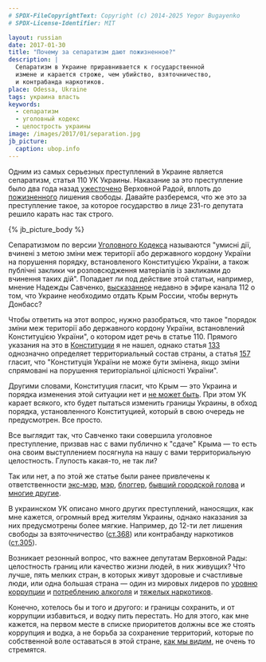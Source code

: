 ```yaml
---
# SPDX-FileCopyrightText: Copyright (c) 2014-2025 Yegor Bugayenko
# SPDX-License-Identifier: MIT

layout: russian
date: 2017-01-30
title: "Почему за сепаратизм дают пожизненное?"
description: |
  Сепаратизм в Украине приравнивается к государственной
  измене и карается строже, чем убийство, взяточничество,
  и контрабанда наркотиков.
place: Odessa, Ukraine
tags: украина власть
keywords:
  - сепаратизм
  - уголовный кодекс
  - целострость украины
image: /images/2017/01/separation.jpg
jb_picture:
  caption: ubop.info
---
```


Одним из самых серьезных преступлений в Украине является
сепаратизм, статья 110 УК Украины. Наказание за это преступление было
два года назад [ужесточено](http://news.liga.net/news/politics/1293501-rada_uzhestochila_nakazanie_za_separatizm_i_gosizmenu.htm)
Верховной Радой, вплоть до
[пожизненного](http://w1.c1.rada.gov.ua/pls/zweb2/webproc4_1?pf3511=50384)
лишения свободы. Давайте
разберемся, что же это за преступление такое, за которое государство
в лице 231-го депутата решило карать нас так строго.

<!--more-->

{% jb_picture_body %}

Сепаратизмом по версии [Уголовного Кодекса](http://zakon3.rada.gov.ua/laws/show/2341-14/page4)
называются "умисні дії, вчинені з метою зміни меж території або державного
кордону України на порушення порядку, встановленого Конституцією України,
а також публічні заклики чи розповсюдження матеріалів із закликами до вчинення таких дій".
Попадает ли под действие этой статьи, например, мнение Надежды Савченко,
[высказанное](http://www.pravda.com.ua/rus/news/2017/01/18/7132727/)
недавно в эфире канала 112 о том, что Украине необходимо
отдать Крым России, чтобы вернуть Донбасс?

Чтобы ответить на этот вопрос, нужно разобраться, что такое
"порядок зміни меж території або державного
кордону України, встановлений Конституцією України", о котором идет речь
в статье 110. Прямого указания на это в
[Конституции](http://www.president.gov.ua/documents/constitution) я не нашел, однако
статья [133](http://www.president.gov.ua/ua/documents/constitution/konstituciya-ukrayini-rozdil-ix)
однозначно определяет территориальный состав страны,
а статья [157](http://www.president.gov.ua/ua/documents/constitution/konstituciya-ukrayini-rozdil-xiii)
гласит, что
"Конституція України не може бути змінена, якщо зміни спрямовані
на порушення територіальної цілісності України".

Другими словами, Конституция гласит, что Крым &mdash; это Украина
и порядка изменения этой ситуации нет и
[не может быть](http://www.unian.net/politics/1333432-58-ukraintsev-za-referendum-po-izmeneniyam-v-konstitutsii-o-statuse-donbassa-opros.html).
При этом УК карает
всякого, кто будет пытаться изменить границы Украины, в обход
порядка, установленного Конституцией, который в свою очередь не предусмотрен.
Все просто.

Все выглядит так, что Савченко таки совершила уголовное преступление, призвав нас с вами
публично к "сдаче" Крыма &mdash; то есть она своим выступлением посягнула
на нашу с вами территориальную целостность. Глупость какая-то, не так ли?

Так или нет, а по этой же статье были ранее привлечены к ответственности
[экс-мэр](http://obozrevatel.com/crime/17024-sud-prodlil-arest-eks-meru-slavyanska-nele-shtepe.htm),
[мэр](http://obozrevatel.com/politics/94105-prosto-predsedatelstvoval-oppoblok-vstupilsya-za-arestovannogo-mera-toretska.htm),
[блоггер](http://respublika-lv.su/1003-chergoviy-aresht-za-separatizm-u-merezh.html),
[бывший городской голова](http://ura-inform.com/ru/society/2016/05/11/byvshij-gorodskoj-golova-zolotogo-poduchi-dva-goda-tjurmy-za-separatizm)
и [многие другие](http://censor.net.ua/news/349868/s_nachala_2015_goda_za_separatizm_v_donetskoyi_oblasti_arestovany_83_cheloveka_prokuratura).

В украинском УК описано много других преступлений, наносящих, как
мне кажется, огромный вред жителям Украины, однако наказания за них
предусмотрены более мягкие. Например, до 12-ти лет лишения свободы за
взяточничество ([ст.368](http://zakon4.rada.gov.ua/laws/show/2341-14/page12)) или
контрабанду наркотиков ([ст.305](http://zakon4.rada.gov.ua/laws/show/2341-14/page9)).

Возникает резонный вопрос, что важнее депутатам Верховной Рады: целостность
границ или качество жизни людей, в них живущих? Что лучше, пять
мелких стран, в которых живут здоровые и счастливые люди, или одна большая
страна &mdash; один из мировых лидеров по
[уровню коррупции](http://gtmarket.ru/ratings/corruption-perceptions-index/info) и
[потреблению алкоголя](http://gtmarket.ru/ratings/rating-countries-alcohol-consumption/info)
и [тяжелых наркотиков](https://uk.wikipedia.org/wiki/%D0%9D%D0%B0%D1%80%D0%BA%D0%BE%D0%BC%D0%B0%D0%BD%D1%96%D1%8F_%D0%B2_%D0%A3%D0%BA%D1%80%D0%B0%D1%97%D0%BD%D1%96).

Конечно, хотелось бы и того и другого: и границы сохранить,
и от коррупции избавиться, и водку пить перестать. Но для этого, как мне
кажется, на первом месте в списке приоритетов должны все же стоять
коррупция и водка, а не борьба за сохранение территорий, которые по
собственной воле оставаться в этой стране,
[как мы видим](https://ru.wikipedia.org/wiki/%D0%A0%D0%B5%D1%84%D0%B5%D1%80%D0%B5%D0%BD%D0%B4%D1%83%D0%BC_%D0%BE_%D1%81%D0%B0%D0%BC%D0%BE%D0%BE%D0%BF%D1%80%D0%B5%D0%B4%D0%B5%D0%BB%D0%B5%D0%BD%D0%B8%D0%B8_%D0%94%D0%BE%D0%BD%D0%B5%D1%86%D0%BA%D0%BE%D0%B9_%D0%9D%D0%B0%D1%80%D0%BE%D0%B4%D0%BD%D0%BE%D0%B9_%D0%A0%D0%B5%D1%81%D0%BF%D1%83%D0%B1%D0%BB%D0%B8%D0%BA%D0%B8),
не очень то стремятся.
